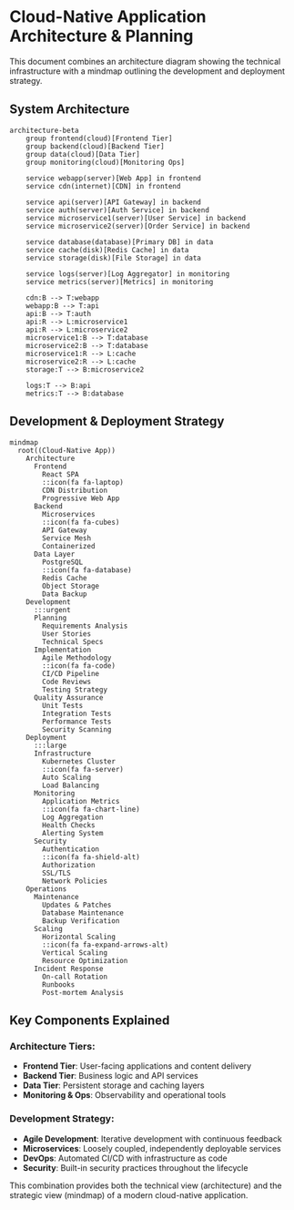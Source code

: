 # Cloud-Native Application Architecture & Planning

This document combines an architecture diagram showing the technical infrastructure with a mindmap outlining the development and deployment strategy.

## System Architecture

```mermaid
architecture-beta
    group frontend(cloud)[Frontend Tier]
    group backend(cloud)[Backend Tier]
    group data(cloud)[Data Tier]
    group monitoring(cloud)[Monitoring Ops]

    service webapp(server)[Web App] in frontend
    service cdn(internet)[CDN] in frontend
    
    service api(server)[API Gateway] in backend
    service auth(server)[Auth Service] in backend
    service microservice1(server)[User Service] in backend
    service microservice2(server)[Order Service] in backend
    
    service database(database)[Primary DB] in data
    service cache(disk)[Redis Cache] in data
    service storage(disk)[File Storage] in data
    
    service logs(server)[Log Aggregator] in monitoring
    service metrics(server)[Metrics] in monitoring

    cdn:B --> T:webapp
    webapp:B --> T:api
    api:B --> T:auth
    api:R --> L:microservice1
    api:R --> L:microservice2
    microservice1:B --> T:database
    microservice2:B --> T:database
    microservice1:R --> L:cache
    microservice2:R --> L:cache
    storage:T --> B:microservice2
    
    logs:T --> B:api
    metrics:T --> B:database
```

## Development & Deployment Strategy

```mermaid
mindmap
  root((Cloud-Native App))
    Architecture
      Frontend
        React SPA
        ::icon(fa fa-laptop)
        CDN Distribution
        Progressive Web App
      Backend
        Microservices
        ::icon(fa fa-cubes)
        API Gateway
        Service Mesh
        Containerized
      Data Layer
        PostgreSQL
        ::icon(fa fa-database)
        Redis Cache
        Object Storage
        Data Backup
    Development
      :::urgent
      Planning
        Requirements Analysis
        User Stories
        Technical Specs
      Implementation
        Agile Methodology
        ::icon(fa fa-code)
        CI/CD Pipeline
        Code Reviews
        Testing Strategy
      Quality Assurance
        Unit Tests
        Integration Tests
        Performance Tests
        Security Scanning
    Deployment
      :::large
      Infrastructure
        Kubernetes Cluster
        ::icon(fa fa-server)
        Auto Scaling
        Load Balancing
      Monitoring
        Application Metrics
        ::icon(fa fa-chart-line)
        Log Aggregation
        Health Checks
        Alerting System
      Security
        Authentication
        ::icon(fa fa-shield-alt)
        Authorization
        SSL/TLS
        Network Policies
    Operations
      Maintenance
        Updates & Patches
        Database Maintenance
        Backup Verification
      Scaling
        Horizontal Scaling
        ::icon(fa fa-expand-arrows-alt)
        Vertical Scaling
        Resource Optimization
      Incident Response
        On-call Rotation
        Runbooks
        Post-mortem Analysis
```

## Key Components Explained

### Architecture Tiers:
- **Frontend Tier**: User-facing applications and content delivery
- **Backend Tier**: Business logic and API services
- **Data Tier**: Persistent storage and caching layers
- **Monitoring & Ops**: Observability and operational tools

### Development Strategy:
- **Agile Development**: Iterative development with continuous feedback
- **Microservices**: Loosely coupled, independently deployable services
- **DevOps**: Automated CI/CD with infrastructure as code
- **Security**: Built-in security practices throughout the lifecycle

This combination provides both the technical view (architecture) and the strategic view (mindmap) of a modern cloud-native application.
